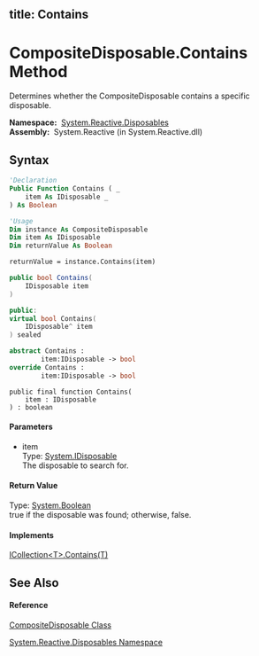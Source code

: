 title: Contains
---
# CompositeDisposable.Contains Method

Determines whether the CompositeDisposable contains a specific disposable.

**Namespace:**  [System.Reactive.Disposables](System.Reactive.Disposables/System.Reactive.Disposables)  
**Assembly:**  System.Reactive (in System.Reactive.dll)

## Syntax

```vb
'Declaration
Public Function Contains ( _
    item As IDisposable _
) As Boolean
```

```vb
'Usage
Dim instance As CompositeDisposable
Dim item As IDisposable
Dim returnValue As Boolean

returnValue = instance.Contains(item)
```

```csharp
public bool Contains(
    IDisposable item
)
```

```c++
public:
virtual bool Contains(
    IDisposable^ item
) sealed
```

```fsharp
abstract Contains : 
        item:IDisposable -> bool 
override Contains : 
        item:IDisposable -> bool 
```

```jscript
public final function Contains(
    item : IDisposable
) : boolean
```

#### Parameters

- item  
  Type: [System.IDisposable](https://msdn.microsoft.com/en-us/library/aax125c9)  
  The disposable to search for.

#### Return Value

Type: [System.Boolean](https://msdn.microsoft.com/en-us/library/a28wyd50)  
true if the disposable was found; otherwise, false.

#### Implements

[ICollection\<T\>.Contains(T)](https://msdn.microsoft.com/en-us/library/m:system.collections.generic.icollection%601.contains(%600)(v=VS.103))

## See Also

#### Reference

[CompositeDisposable Class](CompositeDisposable/CompositeDisposable)

[System.Reactive.Disposables Namespace](System.Reactive.Disposables/System.Reactive.Disposables)
